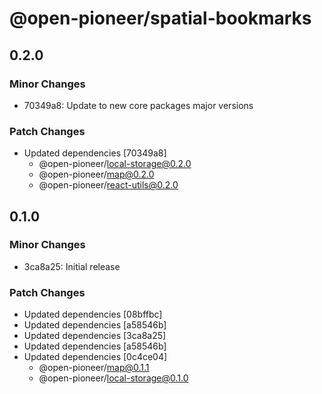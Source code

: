 # @open-pioneer/spatial-bookmarks

## 0.2.0

### Minor Changes

- 70349a8: Update to new core packages major versions

### Patch Changes

- Updated dependencies [70349a8]
  - @open-pioneer/local-storage@0.2.0
  - @open-pioneer/map@0.2.0
  - @open-pioneer/react-utils@0.2.0

## 0.1.0

### Minor Changes

- 3ca8a25: Initial release

### Patch Changes

- Updated dependencies [08bffbc]
- Updated dependencies [a58546b]
- Updated dependencies [3ca8a25]
- Updated dependencies [a58546b]
- Updated dependencies [0c4ce04]
  - @open-pioneer/map@0.1.1
  - @open-pioneer/local-storage@0.1.0
